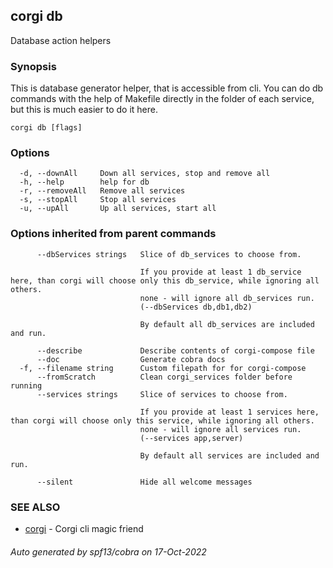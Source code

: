 ## corgi db

Database action helpers

### Synopsis


This is database generator helper, that is accessible from cli.
You can do db commands with the help of Makefile directly in the folder of
each service, but this is much easier to do it here.

	

```
corgi db [flags]
```

### Options

```
  -d, --downAll     Down all services, stop and remove all
  -h, --help        help for db
  -r, --removeAll   Remove all services
  -s, --stopAll     Stop all services
  -u, --upAll       Up all services, start all
```

### Options inherited from parent commands

```
      --dbServices strings   Slice of db_services to choose from.
                             
                             If you provide at least 1 db_service here, than corgi will choose only this db_service, while ignoring all others.
                             none - will ignore all db_services run.
                             (--dbServices db,db1,db2)
                             
                             By default all db_services are included and run.
                             		
      --describe             Describe contents of corgi-compose file
      --doc                  Generate cobra docs
  -f, --filename string      Custom filepath for for corgi-compose
      --fromScratch          Clean corgi_services folder before running
      --services strings     Slice of services to choose from.
                             
                             If you provide at least 1 services here, than corgi will choose only this service, while ignoring all others.
                             none - will ignore all services run.
                             (--services app,server)
                             
                             By default all services are included and run.
                             		
      --silent               Hide all welcome messages
```

### SEE ALSO

* [corgi](corgi.md)	 - Corgi cli magic friend

###### Auto generated by spf13/cobra on 17-Oct-2022
